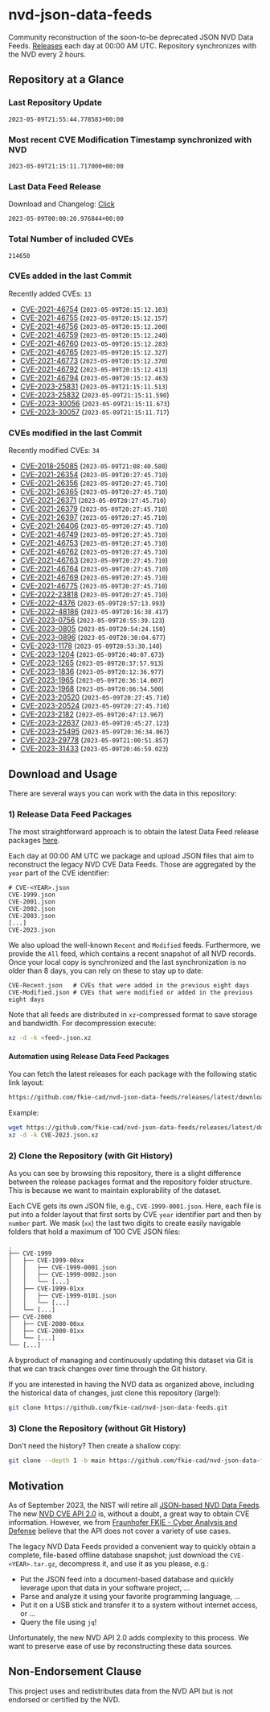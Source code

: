 # nvd-json-data-feeds

Community reconstruction of the soon-to-be deprecated JSON NVD Data Feeds. 
[Releases](releases/latest) each day at 00:00 AM UTC.
Repository synchronizes with the NVD every 2 hours.

## Repository at a Glance

### Last Repository Update

```plain
2023-05-09T21:55:44.778583+00:00
```

### Most recent CVE Modification Timestamp synchronized with NVD

```plain
2023-05-09T21:15:11.717000+00:00
```

### Last Data Feed Release

Download and Changelog: [Click](releases/latest)

```plain
2023-05-09T00:00:20.976844+00:00
```

### Total Number of included CVEs

```plain
214650
```

### CVEs added in the last Commit

Recently added CVEs: `13`

* [CVE-2021-46754](CVE-2021/CVE-2021-467xx/CVE-2021-46754.json) (`2023-05-09T20:15:12.103`)
* [CVE-2021-46755](CVE-2021/CVE-2021-467xx/CVE-2021-46755.json) (`2023-05-09T20:15:12.157`)
* [CVE-2021-46756](CVE-2021/CVE-2021-467xx/CVE-2021-46756.json) (`2023-05-09T20:15:12.200`)
* [CVE-2021-46759](CVE-2021/CVE-2021-467xx/CVE-2021-46759.json) (`2023-05-09T20:15:12.240`)
* [CVE-2021-46760](CVE-2021/CVE-2021-467xx/CVE-2021-46760.json) (`2023-05-09T20:15:12.283`)
* [CVE-2021-46765](CVE-2021/CVE-2021-467xx/CVE-2021-46765.json) (`2023-05-09T20:15:12.327`)
* [CVE-2021-46773](CVE-2021/CVE-2021-467xx/CVE-2021-46773.json) (`2023-05-09T20:15:12.370`)
* [CVE-2021-46792](CVE-2021/CVE-2021-467xx/CVE-2021-46792.json) (`2023-05-09T20:15:12.413`)
* [CVE-2021-46794](CVE-2021/CVE-2021-467xx/CVE-2021-46794.json) (`2023-05-09T20:15:12.463`)
* [CVE-2023-25831](CVE-2023/CVE-2023-258xx/CVE-2023-25831.json) (`2023-05-09T21:15:11.513`)
* [CVE-2023-25832](CVE-2023/CVE-2023-258xx/CVE-2023-25832.json) (`2023-05-09T21:15:11.590`)
* [CVE-2023-30056](CVE-2023/CVE-2023-300xx/CVE-2023-30056.json) (`2023-05-09T21:15:11.673`)
* [CVE-2023-30057](CVE-2023/CVE-2023-300xx/CVE-2023-30057.json) (`2023-05-09T21:15:11.717`)


### CVEs modified in the last Commit

Recently modified CVEs: `34`

* [CVE-2018-25085](CVE-2018/CVE-2018-250xx/CVE-2018-25085.json) (`2023-05-09T21:08:40.580`)
* [CVE-2021-26354](CVE-2021/CVE-2021-263xx/CVE-2021-26354.json) (`2023-05-09T20:27:45.710`)
* [CVE-2021-26356](CVE-2021/CVE-2021-263xx/CVE-2021-26356.json) (`2023-05-09T20:27:45.710`)
* [CVE-2021-26365](CVE-2021/CVE-2021-263xx/CVE-2021-26365.json) (`2023-05-09T20:27:45.710`)
* [CVE-2021-26371](CVE-2021/CVE-2021-263xx/CVE-2021-26371.json) (`2023-05-09T20:27:45.710`)
* [CVE-2021-26379](CVE-2021/CVE-2021-263xx/CVE-2021-26379.json) (`2023-05-09T20:27:45.710`)
* [CVE-2021-26397](CVE-2021/CVE-2021-263xx/CVE-2021-26397.json) (`2023-05-09T20:27:45.710`)
* [CVE-2021-26406](CVE-2021/CVE-2021-264xx/CVE-2021-26406.json) (`2023-05-09T20:27:45.710`)
* [CVE-2021-46749](CVE-2021/CVE-2021-467xx/CVE-2021-46749.json) (`2023-05-09T20:27:45.710`)
* [CVE-2021-46753](CVE-2021/CVE-2021-467xx/CVE-2021-46753.json) (`2023-05-09T20:27:45.710`)
* [CVE-2021-46762](CVE-2021/CVE-2021-467xx/CVE-2021-46762.json) (`2023-05-09T20:27:45.710`)
* [CVE-2021-46763](CVE-2021/CVE-2021-467xx/CVE-2021-46763.json) (`2023-05-09T20:27:45.710`)
* [CVE-2021-46764](CVE-2021/CVE-2021-467xx/CVE-2021-46764.json) (`2023-05-09T20:27:45.710`)
* [CVE-2021-46769](CVE-2021/CVE-2021-467xx/CVE-2021-46769.json) (`2023-05-09T20:27:45.710`)
* [CVE-2021-46775](CVE-2021/CVE-2021-467xx/CVE-2021-46775.json) (`2023-05-09T20:27:45.710`)
* [CVE-2022-23818](CVE-2022/CVE-2022-238xx/CVE-2022-23818.json) (`2023-05-09T20:27:45.710`)
* [CVE-2022-4376](CVE-2022/CVE-2022-43xx/CVE-2022-4376.json) (`2023-05-09T20:57:13.993`)
* [CVE-2022-48186](CVE-2022/CVE-2022-481xx/CVE-2022-48186.json) (`2023-05-09T20:16:38.417`)
* [CVE-2023-0756](CVE-2023/CVE-2023-07xx/CVE-2023-0756.json) (`2023-05-09T20:55:39.123`)
* [CVE-2023-0805](CVE-2023/CVE-2023-08xx/CVE-2023-0805.json) (`2023-05-09T20:54:24.150`)
* [CVE-2023-0896](CVE-2023/CVE-2023-08xx/CVE-2023-0896.json) (`2023-05-09T20:30:04.677`)
* [CVE-2023-1178](CVE-2023/CVE-2023-11xx/CVE-2023-1178.json) (`2023-05-09T20:53:30.140`)
* [CVE-2023-1204](CVE-2023/CVE-2023-12xx/CVE-2023-1204.json) (`2023-05-09T20:40:07.673`)
* [CVE-2023-1265](CVE-2023/CVE-2023-12xx/CVE-2023-1265.json) (`2023-05-09T20:37:57.913`)
* [CVE-2023-1836](CVE-2023/CVE-2023-18xx/CVE-2023-1836.json) (`2023-05-09T20:12:36.977`)
* [CVE-2023-1965](CVE-2023/CVE-2023-19xx/CVE-2023-1965.json) (`2023-05-09T20:36:14.007`)
* [CVE-2023-1968](CVE-2023/CVE-2023-19xx/CVE-2023-1968.json) (`2023-05-09T20:06:54.500`)
* [CVE-2023-20520](CVE-2023/CVE-2023-205xx/CVE-2023-20520.json) (`2023-05-09T20:27:45.710`)
* [CVE-2023-20524](CVE-2023/CVE-2023-205xx/CVE-2023-20524.json) (`2023-05-09T20:27:45.710`)
* [CVE-2023-2182](CVE-2023/CVE-2023-21xx/CVE-2023-2182.json) (`2023-05-09T20:47:13.967`)
* [CVE-2023-22637](CVE-2023/CVE-2023-226xx/CVE-2023-22637.json) (`2023-05-09T20:45:27.123`)
* [CVE-2023-25495](CVE-2023/CVE-2023-254xx/CVE-2023-25495.json) (`2023-05-09T20:36:34.067`)
* [CVE-2023-29778](CVE-2023/CVE-2023-297xx/CVE-2023-29778.json) (`2023-05-09T21:00:51.857`)
* [CVE-2023-31433](CVE-2023/CVE-2023-314xx/CVE-2023-31433.json) (`2023-05-09T20:46:59.023`)


## Download and Usage

There are several ways you can work with the data in this repository:

### 1) Release Data Feed Packages

The most straightforward approach is to obtain the latest Data Feed release packages [here](releases/latest).

Each day at 00:00 AM UTC we package and upload JSON files that aim to reconstruct the legacy NVD CVE Data Feeds.
Those are aggregated by the `year` part of the CVE identifier:

```
# CVE-<YEAR>.json
CVE-1999.json
CVE-2001.json
CVE-2002.json
CVE-2003.json
[...]
CVE-2023.json
```

We also upload the well-known `Recent` and `Modified` feeds.
Furthermore, we provide the `All` feed, which contains a recent snapshot of all NVD records.
Once your local copy is synchronized and the last synchronization is no older than 8 days, you can rely on these to stay up to date:

```plain
CVE-Recent.json   # CVEs that were added in the previous eight days
CVE-Modified.json # CVEs that were modified or added in the previous eight days
```

Note that all feeds are distributed in `xz`-compressed format to save storage and bandwidth.
For decompression execute:

```sh
xz -d -k <feed>.json.xz
```


#### Automation using Release Data Feed Packages

You can fetch the latest releases for each package with the following static link layout:

```sh
https://github.com/fkie-cad/nvd-json-data-feeds/releases/latest/download/CVE-<YEAR>.json.xz
```

Example:

```sh
wget https://github.com/fkie-cad/nvd-json-data-feeds/releases/latest/download/CVE-2023.json.xz
xz -d -k CVE-2023.json.xz
```

### 2) Clone the Repository (with Git History)

As you can see by browsing this repository, there is a slight difference between the release packages format and the repository folder structure.
This is because we want to maintain explorability of the dataset.

Each CVE gets its own JSON file, e.g., `CVE-1999-0001.json`.
Here, each file is put into a folder layout that first sorts by CVE `year` identifier part and then by `number` part.
We mask (`xx`) the last two digits to create easily navigable folders that hold a maximum of 100 CVE JSON files:

```plain
.
├── CVE-1999
│   ├── CVE-1999-00xx
│   │   ├── CVE-1999-0001.json
│   │   ├── CVE-1999-0002.json
│   │   └── [...]
│   ├── CVE-1999-01xx
│   │   ├── CVE-1999-0101.json
│   │   └── [...]
│   └── [...]
├── CVE-2000
│   ├── CVE-2000-00xx
│   ├── CVE-2000-01xx
│   └── [...]
└── [...]
```

A byproduct of managing and continuously updating this dataset via Git is that we can track changes over time through the Git history.

If you are interested in having the NVD data as organized above, including the historical data of changes, just clone this repository (large!):

```sh
git clone https://github.com/fkie-cad/nvd-json-data-feeds.git
```

### 3) Clone the Repository (without Git History)

Don't need the history? Then create a shallow copy:

```sh
git clone --depth 1 -b main https://github.com/fkie-cad/nvd-json-data-feeds.git
```

## Motivation

As of September 2023, the NIST will retire all [JSON-based NVD Data Feeds](https://nvd.nist.gov/vuln/data-feeds#divRetirementBanner-1).
The new [NVD CVE API 2.0](https://nvd.nist.gov/developers/vulnerabilities) is, without a doubt, a great way to obtain CVE information.
However, we from [Fraunhofer FKIE - Cyber Analysis and Defense](https://www.fkie.fraunhofer.de/en/departments/cad.html) believe that the API does not cover a variety of use cases.

The legacy NVD Data Feeds provided a convenient way to quickly obtain a complete, file-based offline database snapshot; just download the `CVE-<YEAR>.tar.gz`, decompress it, and use it as you please, e.g.:

* Put the JSON feed into a document-based database and quickly leverage upon that data in your software project, ...
* Parse and analyze it using your favorite programming language, ...
* Put it on a USB stick and transfer it to a system without internet access, or ...
* Query the file using `jq`!

Unfortunately, the new NVD API 2.0 adds complexity to this process.
We want to preserve ease of use by reconstructing these data sources.

## Non-Endorsement Clause

This project uses and redistributes data from the NVD API but is not endorsed or certified by the NVD.